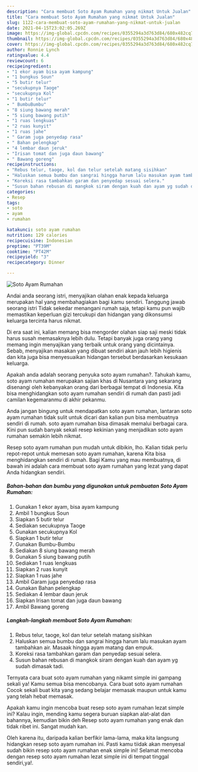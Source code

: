 ```yaml
---
description: "Cara membuat Soto Ayam Rumahan yang nikmat Untuk Jualan"
title: "Cara membuat Soto Ayam Rumahan yang nikmat Untuk Jualan"
slug: 1122-cara-membuat-soto-ayam-rumahan-yang-nikmat-untuk-jualan
date: 2021-04-15T23:02:05.269Z
image: https://img-global.cpcdn.com/recipes/0355294a3d763d84/680x482cq70/soto-ayam-rumahan-foto-resep-utama.jpg
thumbnail: https://img-global.cpcdn.com/recipes/0355294a3d763d84/680x482cq70/soto-ayam-rumahan-foto-resep-utama.jpg
cover: https://img-global.cpcdn.com/recipes/0355294a3d763d84/680x482cq70/soto-ayam-rumahan-foto-resep-utama.jpg
author: Ronnie Lynch
ratingvalue: 4.4
reviewcount: 6
recipeingredient:
- "1 ekor ayam bisa ayam kampung"
- "1 bungkus Soun"
- "5 butir telur"
- "secukupnya Taoge"
- "secukupnya Kol"
- "1 butir telur"
- " BumbuBumbu"
- "8 siung bawang merah"
- "5 siung bawang putih"
- "1 ruas lengkuas"
- "2 ruas kunyit"
- "1 ruas jahe"
- " Garam juga penyedap rasa"
- " Bahan pelengkap"
- "4 lembar daun jeruk"
- "Irisan tomat dan juga daun bawang"
- " Bawang goreng"
recipeinstructions:
- "Rebus telur, taoge, kol dan telur setelah matang sisihkan"
- "Haluskan semua bumbu dan sangrai hingga harum lalu masukan ayam tambahkan air. Masaak hingga ayam matang dan empuk."
- "Koreksi rasa tambahkan garam dan penyedap sesuai selera."
- "Susun bahan rebusan di mangkok siram dengan kuah dan ayam yg sudah dimasak tadi."
categories:
- Resep
tags:
- soto
- ayam
- rumahan

katakunci: soto ayam rumahan 
nutrition: 129 calories
recipecuisine: Indonesian
preptime: "PT39M"
cooktime: "PT42M"
recipeyield: "3"
recipecategory: Dinner

---
```



![Soto Ayam Rumahan](https://img-global.cpcdn.com/recipes/0355294a3d763d84/680x482cq70/soto-ayam-rumahan-foto-resep-utama.jpg)

Andai anda seorang istri, menyajikan olahan enak kepada keluarga merupakan hal yang membahagiakan bagi kamu sendiri. Tanggung jawab seorang istri Tidak sekedar menangani rumah saja, tetapi kamu pun wajib memastikan keperluan gizi tercukupi dan hidangan yang dikonsumsi keluarga tercinta harus nikmat.

Di era  saat ini, kalian memang bisa mengorder olahan siap saji meski tidak harus susah memasaknya lebih dulu. Tetapi banyak juga orang yang memang ingin menyajikan yang terbaik untuk orang yang dicintainya. Sebab, menyajikan masakan yang dibuat sendiri akan jauh lebih higienis dan kita juga bisa menyesuaikan hidangan tersebut berdasarkan kesukaan keluarga. 



Apakah anda adalah seorang penyuka soto ayam rumahan?. Tahukah kamu, soto ayam rumahan merupakan sajian khas di Nusantara yang sekarang disenangi oleh kebanyakan orang dari berbagai tempat di Indonesia. Kita bisa menghidangkan soto ayam rumahan sendiri di rumah dan pasti jadi camilan kegemaranmu di akhir pekanmu.

Anda jangan bingung untuk mendapatkan soto ayam rumahan, lantaran soto ayam rumahan tidak sulit untuk dicari dan kalian pun bisa membuatnya sendiri di rumah. soto ayam rumahan bisa dimasak memalui berbagai cara. Kini pun sudah banyak sekali resep kekinian yang menjadikan soto ayam rumahan semakin lebih nikmat.

Resep soto ayam rumahan pun mudah untuk dibikin, lho. Kalian tidak perlu repot-repot untuk memesan soto ayam rumahan, karena Kita bisa menghidangkan sendiri di rumah. Bagi Kamu yang mau membuatnya, di bawah ini adalah cara membuat soto ayam rumahan yang lezat yang dapat Anda hidangkan sendiri.

<!--inarticleads1-->

##### Bahan-bahan dan bumbu yang digunakan untuk pembuatan Soto Ayam Rumahan:

1. Gunakan 1 ekor ayam, bisa ayam kampung
1. Ambil 1 bungkus Soun
1. Siapkan 5 butir telur
1. Sediakan secukupnya Taoge
1. Gunakan secukupnya Kol
1. Siapkan 1 butir telur
1. Gunakan  Bumbu-Bumbu
1. Sediakan 8 siung bawang merah
1. Gunakan 5 siung bawang putih
1. Sediakan 1 ruas lengkuas
1. Siapkan 2 ruas kunyit
1. Siapkan 1 ruas jahe
1. Ambil  Garam juga penyedap rasa
1. Gunakan  Bahan pelengkap
1. Sediakan 4 lembar daun jeruk
1. Siapkan Irisan tomat dan juga daun bawang
1. Ambil  Bawang goreng




<!--inarticleads2-->

##### Langkah-langkah membuat Soto Ayam Rumahan:

1. Rebus telur, taoge, kol dan telur setelah matang sisihkan
1. Haluskan semua bumbu dan sangrai hingga harum lalu masukan ayam tambahkan air. Masaak hingga ayam matang dan empuk.
1. Koreksi rasa tambahkan garam dan penyedap sesuai selera.
1. Susun bahan rebusan di mangkok siram dengan kuah dan ayam yg sudah dimasak tadi.




Ternyata cara buat soto ayam rumahan yang nikamt simple ini gampang sekali ya! Kamu semua bisa mencobanya. Cara buat soto ayam rumahan Cocok sekali buat kita yang sedang belajar memasak maupun untuk kamu yang telah hebat memasak.

Apakah kamu ingin mencoba buat resep soto ayam rumahan lezat simple ini? Kalau ingin, mending kamu segera buruan siapkan alat-alat dan bahannya, kemudian bikin deh Resep soto ayam rumahan yang enak dan tidak ribet ini. Sangat mudah kan. 

Oleh karena itu, daripada kalian berfikir lama-lama, maka kita langsung hidangkan resep soto ayam rumahan ini. Pasti kamu tiidak akan menyesal sudah bikin resep soto ayam rumahan enak simple ini! Selamat mencoba dengan resep soto ayam rumahan lezat simple ini di tempat tinggal sendiri,ya!.

